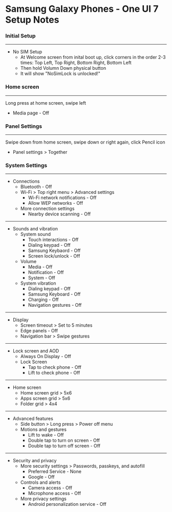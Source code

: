 # Samsung Galaxy Phones - One UI 7 Setup Notes

###  Initial Setup

---

* No SIM Setup
    * At Welcome screen from inital boot up, click corners in the order 2-3 times: Top Left, Top Right, Bottom Right, Bottom Left
    * Then hold Volumn Down physical button
    * It will show "NoSimLock is unlocked!"

###  Home screen

---

Long press at home screen, swipe left

* Media page - Off

###  Panel Settings

---

Swipe down from home screen, swipe down or right again, click Pencil icon

* Panel settings > Together

### System Settings

---

* Connections
    * Bluetooth - Off
    * Wi-Fi > Top right menu > Advanced settings
        * Wi-Fi network notifications - Off
        * Allow WEP networks - Off
    * More connection settings
        * Nearby device scanning - Off

---

* Sounds and vibration
    * System sound
        * Touch interactions - Off
        * Dialing keypad - Off
        * Samsung Keybaord - Off
        * Screen lock/unlock - Off
    * Volume
        * Media - Off
        * Notification - Off
        * System - Off
    * System vibration
        * Dialing keypad - Off
        * Samsung Keyboard - Off
        * Charging - Off
        * Navigation gestures - Off

---

* Display
    * Screen timeout > Set to 5 minutes
    * Edge panels - Off
    * Navigation bar > Swipe gestures

---

* Lock screen and AOD
    * Always On Display - Off
    * Lock Screen
        * Tap to check phone - Off
        * Lift to check phone - Off

---

* Home screen
    * Home screen grid > 5x6
    * Apps screen grid > 5x6
    * Folder grid > 4x4

---

* Advanced features
    * Side button > Long press > Power off menu
    * Motions and gestures
        * Lift to wake - Off
        * Double tap to turn on screen - Off
        * Double tap to turn off screen - Off

---

* Security and privacy
    * More security settings > Passwords, passkeys, and autofill
        * Preferred Service - None
        * Google - Off
    * Controls and alerts
        * Camera access - Off
        * Microphone access - Off
    * More privacy settings
        * Android personalization service - Off